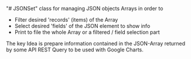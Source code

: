 "# JSONSet"
class for managing JSON objects Arrays in order to

  * Filter desired 'records' (items) of the Array
  * Select desired 'fields' of the JSON element to show info
  * Print to file the whole Array or a filtered / field selection part

The key Idea is prepare information contained in the JSON-Array returned by some API REST Query to be used with Google Charts.

